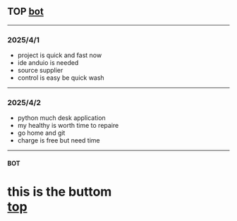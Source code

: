 ## TOP [bot](#bot)
---
### 2025/4/1
- project is quick and fast now
- ide  anduio is needed
- source supplier
- control is easy be quick wash
---
### 2025/4/2
- python much desk application
- my healthy is worth time to repaire
- go home and git
- charge is free but need time
---
#### BOT    
this is the buttom   
[top](#top)
=========
